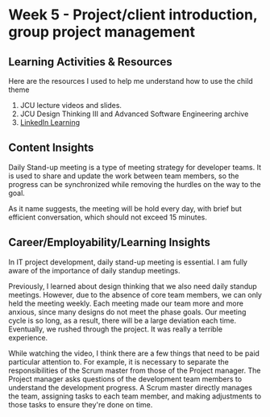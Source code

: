 # Week 5 - Project/client introduction, group project management

## Learning Activities & Resources

Here are the resources I used to help me understand how to use the child theme

1. JCU lecture videos and slides. 
2. JCU Design Thinking III and Advanced Software Engineering archive
3. [LinkedIn Learning](https://www.linkedin.com/learning/agile-at-work-driving-productive-agile-meetings/having-daily-stand-up-meetings-2?u=2223545)

## Content Insights

Daily Stand-up meeting is a type of meeting strategy for developer teams. 
It is used to share and update the work between team members, 
so the progress can be synchronized 
while removing the hurdles on the way to the goal.

As it name suggests, the meeting will be hold every day, 
with brief but efficient conversation, 
which should not exceed 15 minutes. 

## Career/Employability/Learning Insights

In IT project development, daily stand-up meeting is essential. I am fully aware of the importance of daily standup meetings.

Previously, I learned about design thinking that we also need daily standup meetings. 
However, due to the absence of core team members, we can only held the meeting weekly.
Each meeting made our team more and more anxious, 
since many designs do not meet the phase goals. 
Our meeting cycle is so long, as a result, there will be a large deviation each time.
Eventually, we rushed through the project. It was really a terrible experience.

While watching the video, 
I think there are a few things that need to be paid particular attention to. 
For example, it is necessary to separate the responsibilities of the Scrum master 
from those of the Project manager.
The Project manager asks questions of the development team members 
to understand the development progress.
A Scrum master directly manages the team, assigning tasks to each team member, 
and making adjustments to those tasks to ensure they're done on time. 